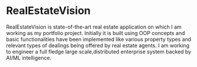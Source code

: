 # RealEstateVision
RealEstateVision is state-of-the-art real estate application on which I am working as my portfolio project. Initially it is built using OOP concepts and basic functionalities have been implemented like various property types and relevant types of dealings being offered by real estate agents.
I am working to engineer a full fledge large scale,distributed enterprise system backed by AI/ML intelligence.

